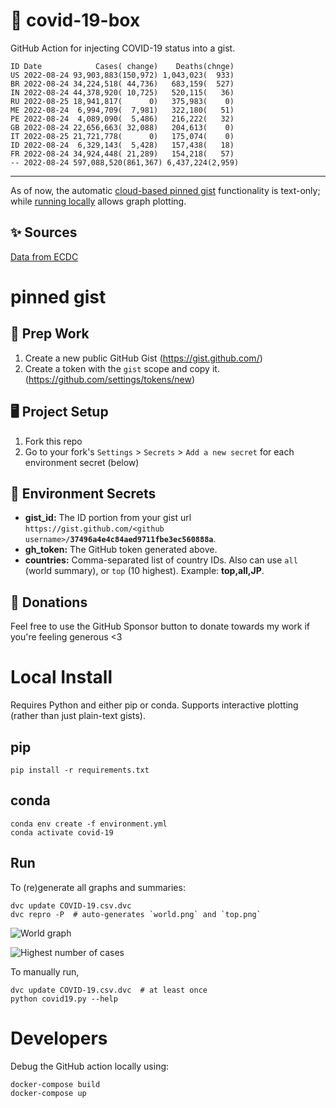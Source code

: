 # 🏥 covid-19-box

GitHub Action for injecting COVID-19 status into a gist.

```
ID Date            Cases( change)    Deaths(chnge)
US 2022-08-24 93,903,883(150,972) 1,043,023(  933)
BR 2022-08-24 34,224,518( 44,736)   683,159(  527)
IN 2022-08-24 44,378,920( 10,725)   520,115(   36)
RU 2022-08-25 18,941,817(      0)   375,983(    0)
ME 2022-08-24  6,994,709(  7,981)   322,180(   51)
PE 2022-08-24  4,089,090(  5,486)   216,222(   32)
GB 2022-08-24 22,656,663( 32,088)   204,613(    0)
IT 2022-08-25 21,721,778(      0)   175,074(    0)
ID 2022-08-24  6,329,143(  5,428)   157,438(   18)
FR 2022-08-24 34,924,448( 21,289)   154,218(   57)
-- 2022-08-24 597,088,520(861,367) 6,437,224(2,959)
```

---

As of now, the automatic [cloud-based pinned gist](#pinned-gist) functionality is text-only;
while [running locally](#local-install) allows graph plotting.

## ✨ Sources

[Data from ECDC](https://www.ecdc.europa.eu/en/publications-data/download-todays-data-geographic-distribution-covid-19-cases-worldwide)

# pinned gist

## 🎒 Prep Work
1. Create a new public GitHub Gist (https://gist.github.com/)
1. Create a token with the `gist` scope and copy it. (https://github.com/settings/tokens/new)

## 🖥 Project Setup
1. Fork this repo
1. Go to your fork's `Settings` > `Secrets` > `Add a new secret` for each environment secret (below)

## 🤫 Environment Secrets
- **gist_id:** The ID portion from your gist url `https://gist.github.com/<github username>/`**`37496a4e4c84aed9711fbe3ec560888a`**.
- **gh_token:** The GitHub token generated above.
- **countries:** Comma-separated list of country IDs. Also can use `all` (world summary), or `top` (10 highest). Example: **top,all,JP**.

## 💸 Donations

Feel free to use the GitHub Sponsor button to donate towards my work if you're feeling generous <3

# Local Install

Requires Python and either pip or conda. Supports interactive plotting (rather than just plain-text gists).

## pip

```
pip install -r requirements.txt
```

## conda

```
conda env create -f environment.yml
conda activate covid-19
```

## Run

To (re)generate all graphs and summaries:

```
dvc update COVID-19.csv.dvc
dvc repro -P  # auto-generates `world.png` and `top.png`
```

![World graph](world.png)

![Highest number of cases](top.png)

To manually run,

```
dvc update COVID-19.csv.dvc  # at least once
python covid19.py --help
```

# Developers

Debug the GitHub action locally using:

```
docker-compose build
docker-compose up
```
